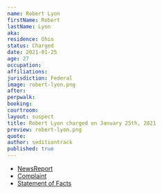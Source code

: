 ```yaml
---
name: Robert Lyon
firstName: Robert
lastName: Lyon
aka:
residence: Ohio
status: Charged
date: 2021-01-25
age: 27
occupation:
affiliations:
jurisdiction: Federal
image: robert-lyon.png
after:
perpwalk:
booking:
courtroom:
layout: suspect
title: Robert Lyon charged on January 25th, 2021
preview: robert-lyon.png
quote:
author: seditiontrack
published: true
---
```


- [NewsReport](https://www.wfmj.com/story/43232086/feds-accuse-3-ohio-men-of-illegally-entering-us-capitol)
- [Complaint](https://www.justice.gov/opa/page/file/1361301/download)
- [Statement of Facts](https://www.justice.gov/opa/page/file/1361301/download)
